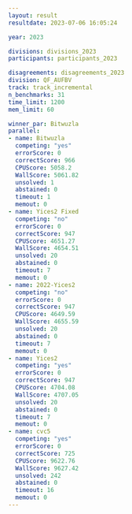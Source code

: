 ```yaml
---
layout: result
resultdate: 2023-07-06 16:05:24

year: 2023

divisions: divisions_2023
participants: participants_2023

disagreements: disagreements_2023
division: QF_AUFBV
track: track_incremental
n_benchmarks: 31
time_limit: 1200
mem_limit: 60

winner_par: Bitwuzla
parallel:
- name: Bitwuzla
  competing: "yes"
  errorScore: 0
  correctScore: 966
  CPUScore: 5058.2
  WallScore: 5061.82
  unsolved: 1
  abstained: 0
  timeout: 1
  memout: 0
- name: Yices2 Fixed
  competing: "no"
  errorScore: 0
  correctScore: 947
  CPUScore: 4651.27
  WallScore: 4654.51
  unsolved: 20
  abstained: 0
  timeout: 7
  memout: 0
- name: 2022-Yices2
  competing: "no"
  errorScore: 0
  correctScore: 947
  CPUScore: 4649.59
  WallScore: 4655.59
  unsolved: 20
  abstained: 0
  timeout: 7
  memout: 0
- name: Yices2
  competing: "yes"
  errorScore: 0
  correctScore: 947
  CPUScore: 4704.08
  WallScore: 4707.05
  unsolved: 20
  abstained: 0
  timeout: 7
  memout: 0
- name: cvc5
  competing: "yes"
  errorScore: 0
  correctScore: 725
  CPUScore: 9622.76
  WallScore: 9627.42
  unsolved: 242
  abstained: 0
  timeout: 16
  memout: 0
---
```


